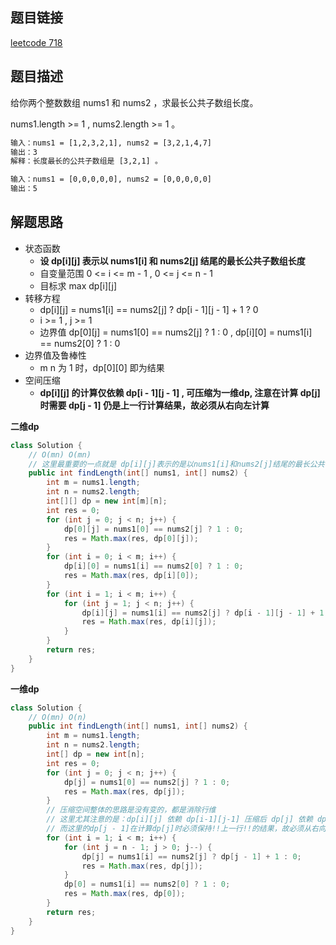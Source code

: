 ## 题目链接

[leetcode 718](https://leetcode.cn/problems/maximum-length-of-repeated-subarray/)  

## 题目描述

给你两个整数数组 nums1 和 nums2 ，求最长公共子数组长度。

nums1.length >= 1 , nums2.length >= 1 。  

```html
输入：nums1 = [1,2,3,2,1], nums2 = [3,2,1,4,7]
输出：3
解释：长度最长的公共子数组是 [3,2,1] 。

输入：nums1 = [0,0,0,0,0], nums2 = [0,0,0,0,0]
输出：5
```

## 解题思路  

- 状态函数
  - **设 dp[i][j] 表示以 nums1[i] 和 nums2[j] 结尾的最长公共子数组长度**
  - 自变量范围 0 <= i <= m - 1 ,  0 <= j <= n - 1
  - 目标求 max dp[i][j]
- 转移方程
  - dp[i][j] = nums1[i] == nums2[j] ? dp[i - 1][j - 1] + 1 ? 0
  - i >= 1 ,  j >= 1
  - 边界值 dp[0][j] = nums1[0] == nums2[j] ? 1 : 0 , dp[i][0] = nums1[i] == nums2[0] ? 1 : 0
- 边界值及鲁棒性
  - m n 为 1 时，dp[0][0] 即为结果
- 空间压缩
  - **dp[i][j] 的计算仅依赖 dp[i - 1][j - 1] , 可压缩为一维dp, 注意在计算 dp[j] 时需要 dp[j - 1] 仍是上一行计算结果，故必须从右向左计算**

**二维dp**
```java
class Solution {
    // O(mn) O(mn)
    // 这里最重要的一点就是 dp[i][j]表示的是以nums1[i]和nums2[j]结尾的最长公共子数组长度
    public int findLength(int[] nums1, int[] nums2) {
        int m = nums1.length;
        int n = nums2.length;
        int[][] dp = new int[m][n];
        int res = 0;
        for (int j = 0; j < n; j++) {
            dp[0][j] = nums1[0] == nums2[j] ? 1 : 0;
            res = Math.max(res, dp[0][j]);
        }
        for (int i = 0; i < m; i++) {
            dp[i][0] = nums1[i] == nums2[0] ? 1 : 0;
            res = Math.max(res, dp[i][0]);
        }
        for (int i = 1; i < m; i++) {
            for (int j = 1; j < n; j++) {
                dp[i][j] = nums1[i] == nums2[j] ? dp[i - 1][j - 1] + 1 : 0;
                res = Math.max(res, dp[i][j]);
            }
        }
        return res;
    }
}
```

**一维dp**
```java
class Solution {
    // O(mn) O(n)
    public int findLength(int[] nums1, int[] nums2) {
        int m = nums1.length;
        int n = nums2.length;
        int[] dp = new int[n];
        int res = 0;
        for (int j = 0; j < n; j++) {
            dp[j] = nums1[0] == nums2[j] ? 1 : 0;
            res = Math.max(res, dp[j]);
        }
        // 压缩空间整体的思路是没有变的，都是消除行维
        // 这里尤其注意的是：dp[i][j] 依赖 dp[i-1][j-1] 压缩后 dp[j] 依赖 dp[j - 1]
        // 而这里的dp[j - 1]在计算dp[j]时必须保持!!上一行!!的结果，故必须从右向左算
        for (int i = 1; i < m; i++) {
            for (int j = n - 1; j > 0; j--) {
                dp[j] = nums1[i] == nums2[j] ? dp[j - 1] + 1 : 0;
                res = Math.max(res, dp[j]);
            }
            dp[0] = nums1[i] == nums2[0] ? 1 : 0;
            res = Math.max(res, dp[0]);
        }
        return res;
    }
}
```
